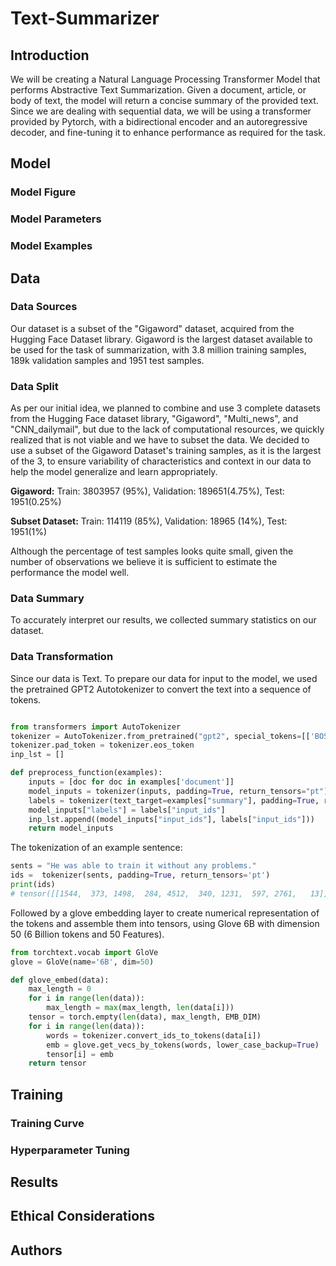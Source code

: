# Text-Summarizer

## Introduction
We will be creating a Natural Language Processing Transformer Model that performs Abstractive Text Summarization. Given a document, article, or body of text, the model will return a concise summary of the provided text. Since we are dealing with sequential data, we will be using a transformer provided by Pytorch, with a bidirectional encoder and an autoregressive decoder, and fine-tuning it to enhance performance as required for the task. 

## Model
### Model Figure

### Model Parameters

### Model Examples

## Data
### Data Sources
Our dataset is a subset of the "Gigaword" dataset, acquired from the Hugging Face Dataset library. Gigaword is the largest dataset available to be used for the task of summarization, with 3.8 million training samples, 189k validation samples and 1951 test samples. 

### Data Split
As per our initial idea, we planned to combine and use 3 complete datasets from the Hugging Face dataset library, "Gigaword", "Multi_news", and "CNN_dailymail",  but due to the lack of computational resources, we quickly realized that is not viable and we have to subset the data. We decided to use a subset of the Gigaword Dataset's training samples, as it is the largest of the 3, to ensure variability of characteristics and context in our data to help the model generalize and learn appropriately.


**Gigaword:**
Train: 3803957 (95%), Validation: 189651(4.75%), Test: 1951(0.25%)

**Subset Dataset:**
Train: 114119 (85%), Validation: 18965 (14%), Test: 1951(1%)

Although the percentage of test samples looks quite small, given the number of observations we believe it is sufficient to estimate the performance the model well. 

### Data Summary
To accurately interpret our results, we collected summary statistics on our dataset. 


### Data Transformation
Since our data is Text. To prepare our data for input to the model, we used the pretrained GPT2 Autotokenizer to convert the text into a sequence of tokens. 

```python

from transformers import AutoTokenizer
tokenizer = AutoTokenizer.from_pretrained("gpt2", special_tokens=[['BOS']])
tokenizer.pad_token = tokenizer.eos_token
inp_lst = []

def preprocess_function(examples):
    inputs = [doc for doc in examples['document']]
    model_inputs = tokenizer(inputs, padding=True, return_tensors="pt")
    labels = tokenizer(text_target=examples["summary"], padding=True, return_tensors='pt')
    model_inputs["labels"] = labels["input_ids"]
    inp_lst.append((model_inputs["input_ids"], labels["input_ids"]))
    return model_inputs
```

The tokenization of an example sentence:

```python
sents = "He was able to train it without any problems."
ids =  tokenizer(sents, padding=True, return_tensors='pt')
print(ids) 
# tensor([[1544,  373, 1498,  284, 4512,  340, 1231,  597, 2761,   13]])
```


Followed by a glove embedding layer to create numerical representation of the tokens and assemble them into tensors, using Glove 6B with dimension 50 (6 Billion tokens and 50 Features).


```python
from torchtext.vocab import GloVe
glove = GloVe(name='6B', dim=50)

def glove_embed(data):
    max_length = 0 
    for i in range(len(data)):
        max_length = max(max_length, len(data[i]))
    tensor = torch.empty(len(data), max_length, EMB_DIM)
    for i in range(len(data)):
        words = tokenizer.convert_ids_to_tokens(data[i])
        emb = glove.get_vecs_by_tokens(words, lower_case_backup=True)
        tensor[i] = emb
    return tensor

```



## Training
### Training Curve

### Hyperparameter Tuning

## Results

## Ethical Considerations

## Authors
